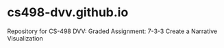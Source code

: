 # cs498-dvv.github.io
Repository for CS-498 DVV: Graded Assignment: 7-3-3 Create a Narrative Visualization

